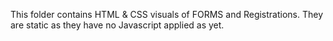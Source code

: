 This folder contains HTML & CSS visuals of FORMS and Registrations. They are static as they have no Javascript applied as yet.
